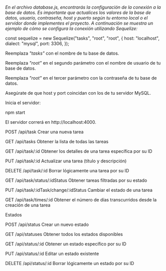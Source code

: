 *En el archivo database.js, encontrarás la configuración de la conexión a la base de datos. Es importante que actualices los valores de la base de datos, usuario, contraseña, host y puerto según tu entorno local o el servidor donde implementes el proyecto. A continuación se muestra un ejemplo de cómo se configura la conexión utilizando Sequelize:*

const sequelize = new Sequelize("tasks", "root", "root", {
  host: "localhost",
  dialect: "mysql",
  port: 3306,
});

Reemplaza *"tasks"* con el nombre de tu base de datos.

Reemplaza *"root"* en el segundo parámetro con el nombre de usuario de tu base de datos.

Reemplaza *"root"* en el tercer parámetro con la contraseña de tu base de datos.

Asegúrate de que host y port coincidan con los de tu servidor MySQL.

Inicia el servidor:

npm start

El servidor correrá en http://localhost:4000.

POST	/api/task	Crear una nueva tarea

GET	/api/tasks	Obtener la lista de todas las tareas

GET	/api/task/:id	Obtener los detalles de una tarea específica por su ID

PUT	/api/task/:id	Actualizar una tarea (título y descripción)

DELETE	/api/task/:id	Borrar lógicamente una tarea por su ID

GET	/api/task/status/:idStatus	Obtener tareas filtradas por su estado

PUT	/api/task/:idTask/change/:idStatus	Cambiar el estado de una tarea

GET	/api/task/times/:id	Obtener el número de días transcurridos desde la creación de una tarea

Estados

POST	/api/status	Crear un nuevo estado

GET	/api/statuses	Obtener todos los estados disponibles

GET	/api/status/:id	Obtener un estado específico por su ID

PUT	/api/status/:id	Editar un estado existente

DELETE	/api/status/:id	Borrar lógicamente un estado por su ID
